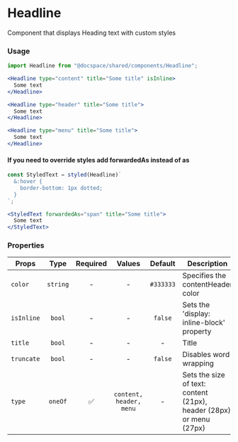 # Headline

Component that displays Heading text with custom styles

### Usage

```js
import Headline from "@docspace/shared/components/Headline";
```

```jsx
<Headline type="content" title="Some title" isInline>
  Some text
</Headline>
```

```jsx
<Headline type="header" title="Some title">
  Some text
</Headline>
```

```jsx
<Headline type="menu" title="Some title">
  Some text
</Headline>
```

#### If you need to override styles add forwardedAs instead of as

```js
const StyledText = styled(Headline)`
  &:hover {
    border-bottom: 1px dotted;
  }
`;
```

```jsx
<StyledText forwardedAs="span" title="Some title">
  Some text
</StyledText>
```

### Properties

| Props      |   Type   | Required |         Values          |  Default  | Description                                                         |
| ---------- | :------: | :------: | :---------------------: | :-------: | ------------------------------------------------------------------- |
| `color`    | `string` |    -     |            -            | `#333333` | Specifies the contentHeader color                                   |
| `isInline` |  `bool`  |    -     |            -            |  `false`  | Sets the 'display: inline-block' property                           |
| `title`    |  `bool`  |    -     |            -            |     -     | Title                                                               |
| `truncate` |  `bool`  |    -     |            -            |  `false`  | Disables word wrapping                                              |
| `type`     | `oneOf`  |    ✅    | `content, header, menu` |     -     | Sets the size of text: content (21px), header (28px) or menu (27px) |
